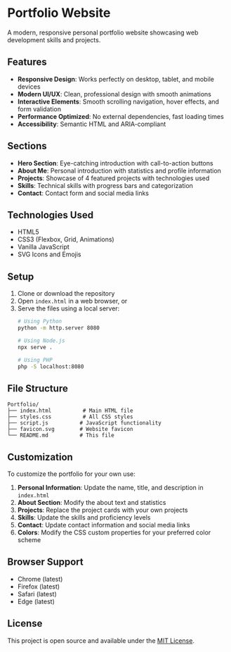 # Portfolio Website

A modern, responsive personal portfolio website showcasing web development skills and projects.

## Features

- **Responsive Design**: Works perfectly on desktop, tablet, and mobile devices
- **Modern UI/UX**: Clean, professional design with smooth animations
- **Interactive Elements**: Smooth scrolling navigation, hover effects, and form validation
- **Performance Optimized**: No external dependencies, fast loading times
- **Accessibility**: Semantic HTML and ARIA-compliant

## Sections

- **Hero Section**: Eye-catching introduction with call-to-action buttons
- **About Me**: Personal introduction with statistics and profile information
- **Projects**: Showcase of 4 featured projects with technologies used
- **Skills**: Technical skills with progress bars and categorization
- **Contact**: Contact form and social media links

## Technologies Used

- HTML5
- CSS3 (Flexbox, Grid, Animations)
- Vanilla JavaScript
- SVG Icons and Emojis

## Setup

1. Clone or download the repository
2. Open `index.html` in a web browser, or
3. Serve the files using a local server:
   ```bash
   # Using Python
   python -m http.server 8080
   
   # Using Node.js
   npx serve .
   
   # Using PHP
   php -S localhost:8080
   ```

## File Structure

```
Portfolio/
├── index.html          # Main HTML file
├── styles.css          # All CSS styles
├── script.js          # JavaScript functionality
├── favicon.svg        # Website favicon
└── README.md          # This file
```

## Customization

To customize the portfolio for your own use:

1. **Personal Information**: Update the name, title, and description in `index.html`
2. **About Section**: Modify the about text and statistics
3. **Projects**: Replace the project cards with your own projects
4. **Skills**: Update the skills and proficiency levels
5. **Contact**: Update contact information and social media links
6. **Colors**: Modify the CSS custom properties for your preferred color scheme

## Browser Support

- Chrome (latest)
- Firefox (latest)
- Safari (latest)
- Edge (latest)

## License

This project is open source and available under the [MIT License](LICENSE).
